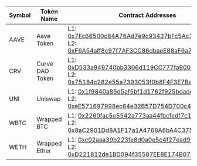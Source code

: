 | Symbol | Token Name | Contract Addresses |
| ------ | ---------- | ------------------ |
| AAVE | Aave Token | L1: [0x7Fc66500c84A76Ad7e9c93437bFc5Ac33E2DDaE9](https://etherscan.io/token/0x7Fc66500c84A76Ad7e9c93437bFc5Ac33E2DDaE9)<br />L2: [0xF6A54aff8c97f7AF3CC86dbaeE88aF6a7AaB6288](https://celoscan.io/token/0xF6A54aff8c97f7AF3CC86dbaeE88aF6a7AaB6288) |
| CRV | Curve DAO Token | L1: [0xD533a949740bb3306d119CC777fa900bA034cd52](https://etherscan.io/token/0xD533a949740bb3306d119CC777fa900bA034cd52)<br />L2: [0x75184c282e55a7393053f0b8F4F3E7BeAE067fdC](https://celoscan.io/token/0x75184c282e55a7393053f0b8F4F3E7BeAE067fdC) |
| UNI | Uniswap | L1: [0x1f9840a85d5af5bf1d1762f925bdaddc4201f984](https://etherscan.io/token/0x1f9840a85d5af5bf1d1762f925bdaddc4201f984)<br />L2: [0xeE571697998ec64e32B57D754D700c4dda2f2a0e](https://celoscan.io/token/0xeE571697998ec64e32B57D754D700c4dda2f2a0e) |
| WBTC | Wrapped BTC | L1: [0x2260fac5e5542a773aa44fbcfedf7c193bc2c599](https://etherscan.io/token/0x2260fac5e5542a773aa44fbcfedf7c193bc2c599)<br />L2: [0x8aC2901Dd8A1F17a1A4768A6bA4C3751e3995B2D](https://celoscan.io/token/0x8aC2901Dd8A1F17a1A4768A6bA4C3751e3995B2D) |
| WETH | Wrapped Ether | L1: [0xc02aaa39b223fe8d0a0e5c4f27ead9083c756cc2](https://etherscan.io/token/0xc02aaa39b223fe8d0a0e5c4f27ead9083c756cc2)<br />L2: [0xD221812de1BD094f35587EE8E174B07B6167D9Af](https://celoscan.io/token/0xD221812de1BD094f35587EE8E174B07B6167D9Af) |
